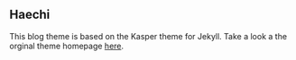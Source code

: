 ## Haechi

This blog theme is based on the Kasper theme for Jekyll. Take a look a the orginal theme homepage [here](https://github.com/rosario/kasper).
